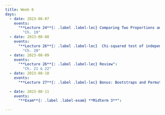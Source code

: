 ```yaml
---
title: Week 6
days:
  - date: 2023-08-07
    events: 
      "**Lecture 24**{: .label .label-lec} Comparing Two Proportions and Chi-Squared Goodness of Fit":
        "Ch. 19" 
  - date: 2023-08-08
    events:
      "**Lecture 26**{: .label .label-lec}  Chi-squared test of independence":
        "Ch. 20"  
  - date: 2023-08-09
    events:
      "**Lecture 26**{: .label .label-lec} Review": 
        "Ch. 21 & 22"
  - date: 2023-08-10
    events:
      "**Lecture 27**{: .label .label-lec} Bonus: Bootstraps and Permutations":
      
  - date: 2023-08-11
    events:
      "**Exam**{: .label .label-exam} **Midterm 3**":
      
---
```

